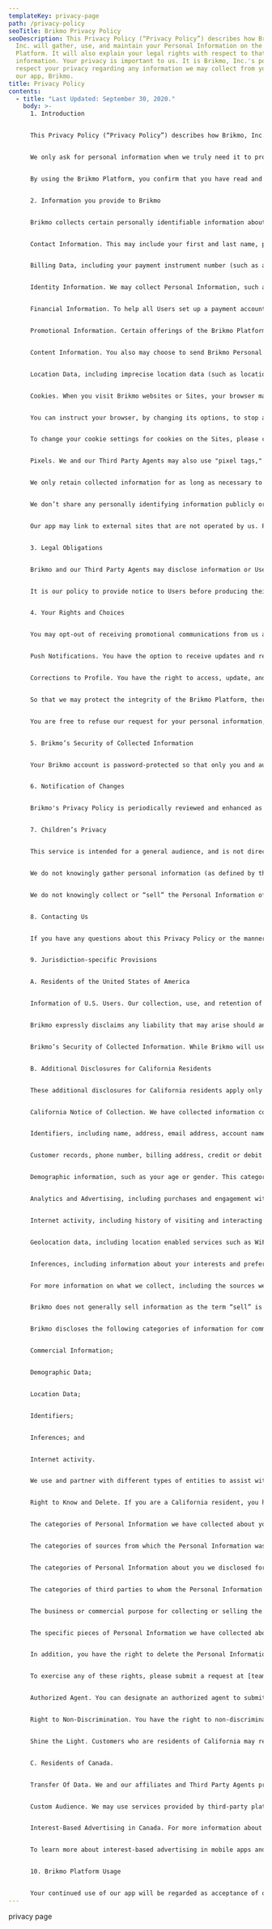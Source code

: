 ```yaml
---
templateKey: privacy-page
path: /privacy-policy
seoTitle: Brikmo Privacy Policy
seoDescription: This Privacy Policy (“Privacy Policy”) describes how Brikmo,
  Inc. will gather, use, and maintain your Personal Information on the Brikmo
  Platform. It will also explain your legal rights with respect to that
  information. Your privacy is important to us. It is Brikmo, Inc.'s policy to
  respect your privacy regarding any information we may collect from you through
  our app, Brikmo.
title: Privacy Policy
contents:
  - title: "Last Updated: September 30, 2020."
    body: >-
      1. Introduction


      This Privacy Policy (“Privacy Policy”) describes how Brikmo, Inc. will gather, use, and maintain your Personal Information on the Brikmo Platform. It will also explain your legal rights with respect to that information. Your privacy is important to us. It is Brikmo, Inc.'s policy to respect your privacy regarding any information we may collect from you through our app, Brikmo.


      We only ask for personal information when we truly need it to provide a service to you. We collect it by fair and lawful means, with your knowledge and consent. We also let you know why we’re collecting it and how it will be used.


      By using the Brikmo Platform, you confirm that you have read and understand this Privacy Policy, and our Terms of Service (together referred to herein as the “Agreement”). The Agreement governs the use of the Brikmo Platform. Brikmo will collect, use, and maintain information consistent with the Agreement.


      2. Information you provide to Brikmo


      Brikmo collects certain personally identifiable information about you, including information that is reasonably capable of being associated with you (“Information”). Examples of Information that Brikmo collects include but are not limited to:


      Contact Information. This may include your first and last name, postal address, telephone number, and email address.


      Billing Data, including your payment instrument number (such as a credit or debit card number), expiration date, and security code as necessary to process your payments.


      Identity Information. We may collect Personal Information, such as your date of birth and address, national identification number if applicable, together with the result of basic criminal record checks as provided by you, or by our Third Party Agents, as applicable and to the extent permitted by law in your jurisdiction, and to validate your identity.


      Financial Information. To help all Users set up a payment account and to help make payments to Helpers and pay fees to Brikmo, we may collect financial information, including credit card number, bank routing numbers, tax information, taxpayer identification number, and other payment information, as applicable. We use Financial Information in order to operate the Brikmo Platform and to ensure that Helpers are paid by Customers. We do this as necessary for our legitimate interests in providing our platform and services and to fulfill our contracts with Users. To keep your financial data secure, we have contracted with a secure third party to maintain and process your payment card information.


      Promotional Information. Certain offerings of the Brikmo Platform, such as newsletters, surveys, contests, and the like are optional and so you are not required to enter them or to give us your data in connection with them. Where you do consent to take advantage of Brikmo Platform offerings, we will use your data to (as applicable) send you newsletters and other communications that are tailored based on information we have about you, or to operate and manage the survey, contest or similar offering in connection with our legitimate interest in promoting our business and the Brikmo Platform. To opt-out of receiving marketing communications from us, please see the Choice/Opt-Out section below.


      Content Information. You also may choose to send Brikmo Personal Information in an email or chat message containing inquiries about the Brikmo Platform and we use this Information in order to help us respond to your inquiry. We also collect content within any messages you exchange with other Users through the Service (such as through our chat functionality), and we will never use or share such information for marketing purposes.


      Location Data, including imprecise location data (such as location derived from an IP address or data that indicates a city or postal code level), and, with your consent, precise location data (such as latitude/longitude data). When you visit the Brikmo Platform via a native mobile application, we use, with your consent when required under applicable law, GPS technology (or other similar technology) to determine your current location in order to determine the city you are located in and display a relevant location map. We will not share your current location obtained in this manner with other Users.


      Cookies. When you visit Brikmo websites or Sites, your browser may automatically transmit information to these websites throughout the visit. In a similar way, when you use our mobile applications, we will access and use mobile device IDs to recognize your device. We use “cookies” and equivalent technologies to collect information through our Site and Apps. Cookies are small data files stored on your device that act as a unique tag to identify your browser.


      You can instruct your browser, by changing its options, to stop accepting cookies or to prompt you before accepting a cookie from the websites you visit. If you do not accept cookies, however, you will not be able to use all portions or all functionalities of the Brikmo Platform.


      To change your cookie settings for cookies on the Sites, please click on the following addresses based on the browser you use: Internet Explorer/Microsoft Edge, Safari, Chrome, Firefox, and Opera.


      Pixels. We and our Third Party Agents may also use "pixel tags," "web beacons," "clear GIFs," or similar means in connection with the Brikmo Platform and HTML-formatted email messages to, among other things, track the actions of Users and email recipients, determine the success of marketing campaigns, and compile statistics about Site usage and response rates.


      We only retain collected information for as long as necessary to provide you with your requested service. What data we store, we’ll protect within commercially acceptable means to prevent loss and theft, as well as unauthorized access, disclosure, copying, use or modification.


      We don’t share any personally identifying information publicly or with third-parties, except when required to by law. We may receive additional information about you, such as demographic data, Financial Information, or fraud detection information, from Third Party Agents and combine it with other information that we have about you, to the extent permitted by law, in order to comply with our legal obligations and for the legitimate interest in improving the Brikmo Platform. Brikmo may work with Third Party Agents to perform identity checks, criminal background checks, and right to work checks on Helpers, if applicable and permitted by local law, in order to advance our legitimate interests in ensuring the safety of our Users and maintaining the integrity of the Brikmo Platform.


      Our app may link to external sites that are not operated by us. Please be aware that we have no control over the content and practices of these sites, and cannot accept responsibility or liability for their respective privacy policies.


      3. Legal Obligations


      Brikmo and our Third Party Agents may disclose information or User Generated Content, including location data or communication data, to a third party if required or permitted to do so by law or pursuant to a court order, warrant or subpoena. Brikmo reserves the right to disclose Personal Information from both private and public areas of the Site(s) and the Brikmo Platform in the absence of a court order, warrant or subpoena, to the extent permitted by applicable law, if we are given reason to believe, in our sole discretion, that someone is performing illegal acts on the Brikmo Platform, causing injury to, or interfering with the rights of Users, the general public, or Brikmo or its partners, parents or affiliates.


      It is our policy to provide notice to Users before producing their information in response to law enforcement requests unless (i) we are prohibited or otherwise constrained by law or court order from doing so, (ii) we have reason to believe the User’s account has been compromised such that the notice would go to the wrong person, or notice would otherwise be counterproductive or would create a risk to safety, or (iii) it is an emergency request and prior notice would be impractical (in which case we may provide notice after the fact).


      4. Your Rights and Choices


      You may opt-out of receiving promotional communications from us and our Partners, remove your information from our database, choose to not receive future promotional communications related to the Brikmo Platform, or cancel your account by logging on to the Site(s) and clicking on the “Account Settings” button, or by contacting us.


      Push Notifications. You have the option to receive updates and relevant offers via push notifications in your app. These notifications can be configured in the settings of your mobile device.


      Corrections to Profile. You have the right to access, update, and correct inaccuracies in your Brikmo Profile at any time by logging in and clicking on the “Account” tab. There, you can view, update, and correct your Account information. Our databases automatically update any information you edit in your Profile under the “Account Settings” button.


      So that we may protect the integrity of the Brikmo Platform, there are certain pieces of information, such as your age, that you cannot alter yourself. For example, since children under the age of majority in their jurisdiction of residence are not allowed to register as Users, we need to take reasonable measures to preserve the accuracy of our Users' ages. The practice of State-issued identification card verification is the primary way the Brikmo Platform ensures the legitimacy of age.


      You are free to refuse our request for your personal information, with the understanding that we may be unable to provide you with some of your desired services.


      5. Brikmo’s Security of Collected Information


      Your Brikmo account is password-protected so that only you and authorized Brikmo staff have access to your account information. In order to maintain this protection, do not give your password to anyone. Also, if you share a computer, you should sign out of your Brikmo account and close the browser window before someone else logs on. This will help protect your information entered on public terminals from disclosure to third parties.


      6. Notification of Changes


      Brikmo's Privacy Policy is periodically reviewed and enhanced as necessary. This Privacy Policy might change as Brikmo updates and expands the Brikmo Platform. Brikmo will endeavor to notify you of any material changes by email. Brikmo also encourages you to review this Privacy Policy periodically.


      7. Children’s Privacy


      This service is intended for a general audience, and is not directed at children under 13 years of age. In certain jurisdictions, this minimum age may be higher. Please check the Jurisdiction-specific Provisions below for more information.


      We do not knowingly gather personal information (as defined by the U.S. Children’s Privacy Protection Act, or “COPPA”) in a manner not permitted by COPPA. If you are a parent or guardian and you believe that we have collected information from your child in a manner not permitted by law, please let us know by contacting us here. We will remove the data.


      We do not knowingly collect or “sell” the Personal Information of minors under 18 years old who are California residents.


      8. Contacting Us


      If you have any questions about this Privacy Policy or the manner in which we or our Third Party Agents treat your Personal Information, the practices of the Site, your dealings with the Brikmo Platform, or if you have technical problems, you may contact us at support@brikmo.co.


      9. Jurisdiction-specific Provisions


      A. Residents of the United States of America


      Information of U.S. Users. Our collection, use, and retention of the Information of U.S. Users is in accordance with applicable U.S. laws, as is our determination of what is deemed to be “personal data and/or information”. Such collection, use, and retention laws are different from those afforded to EU Users under the General Data Protection Regulation of 2018 (“GDPR”).


      Brikmo expressly disclaims any liability that may arise should any other individuals obtain the information you submit to the Brikmo Platform.


      Brikmo’s Security of Collected Information. While Brikmo will use commercially reasonable efforts to ensure the security of all Financial Information and Personal Information, we expressly disclaim any liability for any unauthorized access to or use of our secure servers and/or any and all Personal Information and/or Financial Information stored therein, and you agree to hold Brikmo harmless for any damages that may result therefrom. If you have any further questions on this issue, please refer to the Terms of Service.


      B. Additional Disclosures for California Residents


      These additional disclosures for California residents apply only to individuals who reside in California. The California Consumer Privacy Act of 2018 (“CCPA”) provides additional rights to know, delete and opt out, and requires business collecting or disclosing Personal Information to provide notice of rights California residents have and can exercise.


      California Notice of Collection. We have collected information corresponding to the following categories of information enumerated in the CCPA.


      Identifiers, including name, address, email address, account name, Tax ID number, Social Security Number, IP address - and an ID number assigned to your account.


      Customer records, phone number, billing address, credit or debit card information, employment or education information.


      Demographic information, such as your age or gender. This category includes pieces of Personal Information that also qualify as protected classification characteristics under other pre-existing California or federal laws.


      Analytics and Advertising, including purchases and engagement with the Services.


      Internet activity, including history of visiting and interacting with our Service, browser type, browser language and other information collected automatically.


      Geolocation data, including location enabled services such as WiFi and GPS.


      Inferences, including information about your interests and preferences.


      For more information on what we collect, including the sources we receive information from, review the Information Collection section. We collect and use these categories of Personal Information for the business purposes and to provide and manage our Services.


      Brikmo does not generally sell information as the term “sell” is traditionally understood. However, to the extent “sale” under the CCPA is interpreted to include advertising technology activities such as those disclosed as a “sale,” we will comply with applicable law as to such activity.


      Brikmo discloses the following categories of information for commercial purposes:


      Commercial Information;


      Demographic Data;


      Location Data;


      Identifiers;


      Inferences; and


      Internet activity.


      We use and partner with different types of entities to assist with our daily operations and manage our Service.


      Right to Know and Delete. If you are a California resident, you have the right to know certain information about our data practices in the preceding 12 months. In particular, you have the right to request the following from us:


      The categories of Personal Information we have collected about you;


      The categories of sources from which the Personal Information was collected;


      The categories of Personal Information about you we disclosed for a business purpose or sold;


      The categories of third parties to whom the Personal Information was disclosed for a business person or sold;


      The business or commercial purpose for collecting or selling the Personal Information; and


      The specific pieces of Personal Information we have collected about you.


      In addition, you have the right to delete the Personal Information we have collected from you. However, this is not an absolute right and Brikmo may have legal grounds for keeping such data.


      To exercise any of these rights, please submit a request at [team@brikmo.co](mailto:team@brikmo.co). In the request, please specify which right you are seeking to exercise and the scope of the request. We will confirm receipt of your request within 10 days. We may require specific information from you to help us verify your identity and process your request. If we are unable to verify your identity, we may deny your requests to know or delete.


      Authorized Agent. You can designate an authorized agent to submit requests on your behalf. However, we will require written proof of the agent’s permission to do so and verify your identity directly.


      Right to Non-Discrimination. You have the right to non-discriminatory treatment by us, should you exercise any of your rights.


      Shine the Light. Customers who are residents of California may request info: a list of the categories of Personal Information disclosed by us to third parties during the immediately preceding calendar year for those third parties’ own direct marketing purposes, and (ii) a list of the categories of third parties to whom we disclose such information. To exercise a request, please contact us at team@brikmo.co. Requests must include “Username” and “California Shine the Light Request” in the subject line of the description and include your name, street address, city, state, and ZIP code in the body. We may require additional information from you to allow us to verify your identity and are only required to respond to requests once during any calendar year. Please note that Brikmo is not required to respond to requests made by means other than through the provided email address.


      C. Residents of Canada.


      Transfer Of Data. We and our affiliates and Third Party Agents primarily store data about you, including Personal Information, on servers located and operated within the United States. If you reside or are located outside of the U.S., we may send and store your Personal Information (also commonly referred to as personal data) to the U.S. in order to provide and operate the Brikmo Platform. By accepting the terms of this Privacy Policy, you acknowledge the transfer to and processing of your Personal Information on servers located in the U.S. and other countries.


      Custom Audience. We may use services provided by third-party platforms (such as social networking or other websites) to serve targeted advertisements on such platforms to you, and we may provide a hashed version of your email address or other information to the platform provider for such purposes. To opt-out of the use of your information for such purposes, please launch the opt-out tool at <https://youradchoices.ca/choices>.


      Interest-Based Advertising in Canada. For more information about interest-based ads, or to opt out of having your web-browsing information used for behavioral advertising purposes, please visit <https://youradchoices.ca/choices>.


      To learn more about interest-based advertising in mobile apps and to opt out of this type of advertising by third-party advertising companies that participate in the DAAC’s AppChoices tool, please download the version of AppChoices for your device at <https://youradchoices.ca/appchoices/>. 


      10. Brikmo Platform Usage


      Your continued use of our app will be regarded as acceptance of our practices around privacy and personal information. If you have any questions about how we handle user data and personal information, feel free to contact us at team@brikmo.co.
---
```

privacy page